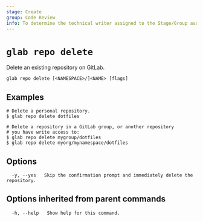 ```yaml
---
stage: Create
group: Code Review
info: To determine the technical writer assigned to the Stage/Group associated with this page, see https://about.gitlab.com/handbook/product/ux/technical-writing/#assignments
---
```


<!--
This documentation is auto generated by a script.
Please do not edit this file directly. Run `make gen-docs` instead.
-->

# `glab repo delete`

Delete an existing repository on GitLab.

```plaintext
glab repo delete [<NAMESPACE>/]<NAME> [flags]
```

## Examples

```console
# Delete a personal repository.
$ glab repo delete dotfiles

# Delete a repository in a GitLab group, or another repository
# you have write access to:
$ glab repo delete mygroup/dotfiles
$ glab repo delete myorg/mynamespace/dotfiles

```

## Options

```plaintext
  -y, --yes   Skip the confirmation prompt and immediately delete the repository.
```

## Options inherited from parent commands

```plaintext
  -h, --help   Show help for this command.
```
